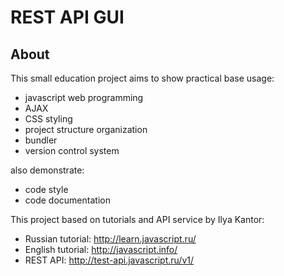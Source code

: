 # REST API GUI

## About

This small education project aims to show practical base usage:

* javascript web programming
* AJAX
* CSS styling
* project structure organization
* bundler
* version control system

also demonstrate:

* code style
* code documentation

This project based on tutorials and API service by Ilya Kantor:

* Russian tutorial: <http://learn.javascript.ru/>
* English tutorial: <http://javascript.info/>
* REST API: <http://test-api.javascript.ru/v1/>
